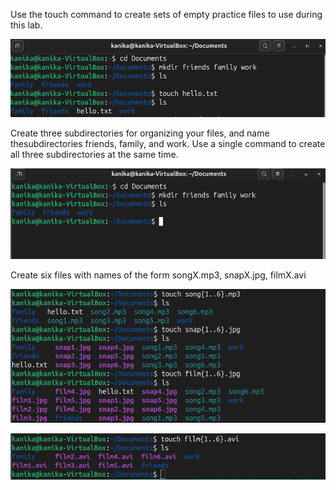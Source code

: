 Use the touch command to create sets of empty practice files to use during this lab.

![touch command](pic2.png)





Create three subdirectories for organizing your files, and name thesubdirectories friends, family, and work. Use a single command to create all three subdirectories at the same time.
 
![Creating three subdirectories](pic1.png)





 Create six files with names of the form songX.mp3, snapX.jpg, filmX.avi

![creating files](pic3.png)

![Creating files](pic4.png)

